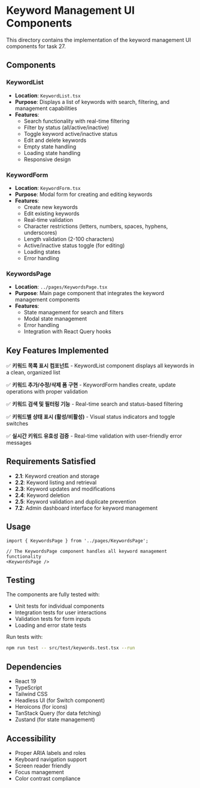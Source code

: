 # Keyword Management UI Components

This directory contains the implementation of the keyword management UI components for task 27.

## Components

### KeywordList
- **Location**: `KeywordList.tsx`
- **Purpose**: Displays a list of keywords with search, filtering, and management capabilities
- **Features**:
  - Search functionality with real-time filtering
  - Filter by status (all/active/inactive)
  - Toggle keyword active/inactive status
  - Edit and delete keywords
  - Empty state handling
  - Loading state handling
  - Responsive design

### KeywordForm
- **Location**: `KeywordForm.tsx`
- **Purpose**: Modal form for creating and editing keywords
- **Features**:
  - Create new keywords
  - Edit existing keywords
  - Real-time validation
  - Character restrictions (letters, numbers, spaces, hyphens, underscores)
  - Length validation (2-100 characters)
  - Active/inactive status toggle (for editing)
  - Loading states
  - Error handling

### KeywordsPage
- **Location**: `../pages/KeywordsPage.tsx`
- **Purpose**: Main page component that integrates the keyword management components
- **Features**:
  - State management for search and filters
  - Modal state management
  - Error handling
  - Integration with React Query hooks

## Key Features Implemented

✅ **키워드 목록 표시 컴포넌트** - KeywordList component displays all keywords in a clean, organized list

✅ **키워드 추가/수정/삭제 폼 구현** - KeywordForm handles create, update operations with proper validation

✅ **키워드 검색 및 필터링 기능** - Real-time search and status-based filtering

✅ **키워드별 상태 표시 (활성/비활성)** - Visual status indicators and toggle switches

✅ **실시간 키워드 유효성 검증** - Real-time validation with user-friendly error messages

## Requirements Satisfied

- **2.1**: Keyword creation and storage
- **2.2**: Keyword listing and retrieval
- **2.3**: Keyword updates and modifications
- **2.4**: Keyword deletion
- **2.5**: Keyword validation and duplicate prevention
- **7.2**: Admin dashboard interface for keyword management

## Usage

```tsx
import { KeywordsPage } from '../pages/KeywordsPage';

// The KeywordsPage component handles all keyword management functionality
<KeywordsPage />
```

## Testing

The components are fully tested with:
- Unit tests for individual components
- Integration tests for user interactions
- Validation tests for form inputs
- Loading and error state tests

Run tests with:
```bash
npm run test -- src/test/keywords.test.tsx --run
```

## Dependencies

- React 19
- TypeScript
- Tailwind CSS
- Headless UI (for Switch component)
- Heroicons (for icons)
- TanStack Query (for data fetching)
- Zustand (for state management)

## Accessibility

- Proper ARIA labels and roles
- Keyboard navigation support
- Screen reader friendly
- Focus management
- Color contrast compliance